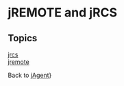 # jREMOTE and jRCS  

## Topics

[jrcs](./jrcs-java-api/README.md)  
[jremote](./jremote-java-api/README.md)

Back to [jAgent](./../README.md)}
